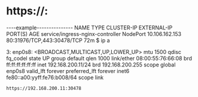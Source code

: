 # https://<ip-address>:<nodePort-of-ingress-controller>

----example---------------
NAME                                         TYPE        CLUSTER-IP       EXTERNAL-IP   PORT(S)                      AGE
service/ingress-nginx-controller             NodePort    10.106.162.153   <none>        80:31976/TCP,443:30478/TCP   72m
$ ip a

3: enp0s8: <BROADCAST,MULTICAST,UP,LOWER_UP> mtu 1500 qdisc fq_codel state UP group default qlen 1000
    link/ether 08:00:55:76:66:08 brd ff:ff:ff:ff:ff:ff
    inet 192.168.200.11/24 brd 192.168.200.255 scope global enp0s8
       valid_lft forever preferred_lft forever
    inet6 fe80::a00:yyff:fe76:b008/64 scope link 
    
    https://192.168.200.11:30478
